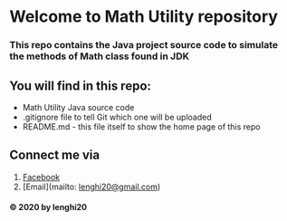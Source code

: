 # Welcome to Math Utility repository

### This repo contains the Java project source code to simulate the methods of Math class found in JDK

## You will find in this repo:
* Math Utility Java source code
* .gitignore file to tell Git which one will be uploaded
* README.md - this file itself to show the home page of this repo

## Connect me via
1. [Facebook](https://www.facebook.com/lenghi20)
2. [Email](mailto: lenghi20@gmail.com)

#### © 2020 by lenghi20